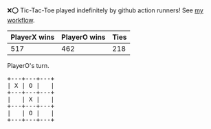 :x::o: Tic-Tac-Toe played indefinitely by github action runners! See [my workflow](.github/workflows/play.yaml).

|PlayerX wins|PlayerO wins|Ties|
|-|-|-|
|517|462|218|

PlayerO's turn.

<pre>
+---+---+---+
| X | O |   |
+---+---+---+
|   | X |   |
+---+---+---+
|   | O |   |
+---+---+---+
</pre>
